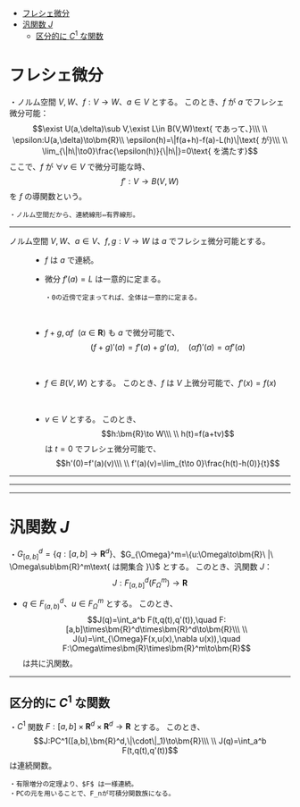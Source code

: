 
- [フレシェ微分](#フレシェ微分)
- [汎関数 $J$](#汎関数-j)
  - [区分的に $C^1$ な関数](#区分的に-c1-な関数)




# フレシェ微分

・ノルム空間 $V,W$、$f:V\to W$、$a\in V$ とする。
このとき、$f$ が $a$ でフレシェ微分可能：
$$\exist U(a,\delta)\sub V,\exist L\in B(V,W)\text{ であって、}\\\ \\
\epsilon:U(a,\delta)\to\bm{R}\\
\epsilon(h)=\|f(a+h)-f(a)-L(h)\|\text{ が}\\\ \\
\lim_{\|h\|\to0}\frac{\epsilon(h)}{\|h\|}=0\text{ を満たす}$$
ここで、$f$ が $\forall v\in V$ で微分可能な時、
$$f':V\to B(V,W)$$
を $f$ の導関数という。

    ・ノルム空間だから、連続線形⇔有界線形。

---

<dl><dt>

ノルム空間 $V,W$、$a\in V$、$f,g:V\to W$ は $a$ でフレシェ微分可能とする。

</dt><dd>

- $f$ は $a$ で連続。

- 微分 $f'(a)=L$ は一意的に定まる。

      ・0の近傍で定まってれば、全体は一意的に定まる。
<br>

- $f+g,\alpha f\ \ (\alpha\in\bm{R})$ も $a$ で微分可能で、
$$(f+g)'(a)=f'(a)+g'(a),\quad(\alpha f)'(a)=\alpha f'(a)$$

<br>

- $f\in B(V,W)$ とする。
このとき、$f$ は $V$ 上微分可能で、$f'(x)=f(x)$
<br>

- $v\in V$ とする。
このとき、
$$h:\bm{R}\to W\\\ \\
h(t)=f(a+tv)$$
は $t=0$ でフレシェ微分可能で、
$$h'(0)=f'(a)(v)\\\ \\
f'(a)(v)=\lim_{t\to 0}\frac{h(t)-h(0)}{t}$$

</dd></dl>

---
---
---

# 汎関数 $J$

・$G_{[a,b]}^d=\{q:[a,b]\to\bm{R}^d\}$、$G_{\Omega}^m=\{u:\Omega\to\bm{R}\ |\ \Omega\sub\bm{R}^m\text{ は開集合 }\}$ とする。
このとき、汎関数 $J$：
$$J:F_{[a,b]}^d(F_{\Omega}^m)\to\bm{R}$$

- $q\in F_{(a,b)}^d$、$u\in F_{\Omega}^m$ とする。
このとき、
$$J(q)=\int_a^b F(t,q(t),q'(t)),\quad F:[a,b]\times\bm{R}^d\times\bm{R}^d\to\bm{R}\\\ \\
J(u)=\int_{\Omega}F(x,u(x),\nabla u(x)),\quad F:\Omega\times\bm{R}\times\bm{R}^m\to\bm{R}$$
は共に汎関数。

---

## 区分的に $C^1$ な関数

・$C^1$ 関数 $F:[a,b]\times\bm{R}^d\times\bm{R}^d\to\bm{R}$ とする。
このとき、
$$J:PC^1([a,b],\bm{R}^d,\|\cdot\|_1)\to\bm{R}\\\ \\
J(q)=\int_a^b F(t,q(t),q'(t))$$
は連続関数。

    ・有限増分の定理より、$F$ は一様連続。
    ・PCの元を用いることで、F_nが可積分関数族になる。


